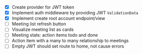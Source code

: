 - [x] Create provider for JWT token
- [x] Implement auth middleware by providing JWT `ValidationData`
- [x] Implement create root account endpoint/view
- [ ] Meeting list refresh button
- [ ] Visualize meeting list as cards
- [ ] Meeting stats: action items todo and done
- [ ] Action item with a many to many relationship to meetings
- [ ] Empty JWT should set route to home, not cause errors
